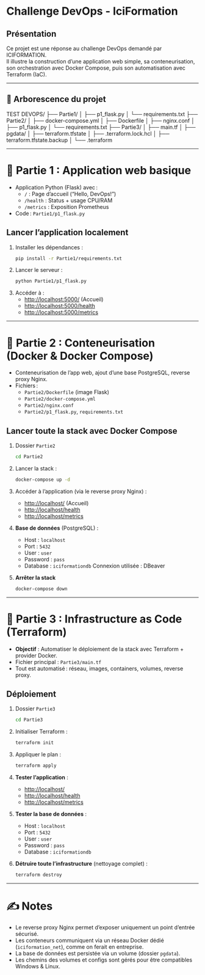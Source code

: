 # Challenge DevOps - IciFormation

## Présentation

Ce projet est une réponse au challenge DevOps demandé par ICIFORMATION.  
Il illustre la construction d’une application web simple, sa conteneurisation, son orchestration avec Docker Compose, puis son automatisation avec Terraform (IaC).

---

## 📁 Arborescence du projet

TEST DEVOPS/
├── Partie1/
│ ├── p1_flask.py
│ └── requirements.txt
├── Partie2/
│ ├── docker-compose.yml
│ ├── Dockerfile
│ ├── nginx.conf
│ ├── p1_flask.py
│ └── requirements.txt
├── Partie3/
│ ├── main.tf
│ ├── pgdata/
│ ├── terraform.tfstate
│ ├── .terraform.lock.hcl
│ ├── terraform.tfstate.backup
│ └── .terraform

---

# 🚩 Partie 1 : Application web basique

- Application Python (Flask) avec :
  - `/` : Page d’accueil (“Hello, DevOps!”)
  - `/health` : Status + usage CPU/RAM
  - `/metrics` : Exposition Prometheus
- Code : `Partie1/p1_flask.py`

## Lancer l’application localement

1. Installer les dépendances :
    ```bash
    pip install -r Partie1/requirements.txt
    ```
2. Lancer le serveur :
    ```bash
    python Partie1/p1_flask.py
    ```
3. Accéder à :
    - [http://localhost:5000/](http://localhost:5000/) (Accueil)
    - [http://localhost:5000/health](http://localhost:5000/health)
    - [http://localhost:5000/metrics](http://localhost:5000/metrics)

---

# 🚩 Partie 2 : Conteneurisation (Docker & Docker Compose)

- Conteneurisation de l’app web, ajout d’une base PostgreSQL, reverse proxy Nginx.
- Fichiers :
  - `Partie2/Dockerfile` (image Flask)
  - `Partie2/docker-compose.yml`
  - `Partie2/nginx.conf`
  - `Partie2/p1_flask.py`, `requirements.txt`

## Lancer toute la stack avec Docker Compose

1. Dossier `Partie2`
    ```bash
    cd Partie2
    ```
2. Lancer la stack :
    ```bash
    docker-compose up -d
    ```
3. Accéder à l’application (via le reverse proxy Nginx) :
    - [http://localhost/](http://localhost/) (Accueil)
    - [http://localhost/health](http://localhost/health)
    - [http://localhost/metrics](http://localhost/metrics)
4. **Base de données** (PostgreSQL) :
    - Host : `localhost`
    - Port : `5432`
    - User : `user`
    - Password : `pass`
    - Database : `iciformationdb`
    Connexion utilisée : DBeaver

5. **Arrêter la stack**
    ```bash
    docker-compose down
    ```

---

# 🚩 Partie 3 : Infrastructure as Code (Terraform)

- **Objectif** : Automatiser le déploiement de la stack avec Terraform + provider Docker.
- Fichier principal : `Partie3/main.tf`
- Tout est automatisé : réseau, images, containers, volumes, reverse proxy.

## Déploiement

1. Dossier `Partie3`
    ```bash
    cd Partie3
    ```
2. Initialiser Terraform :
    ```bash
    terraform init
    ```
3. Appliquer le plan :
    ```bash
    terraform apply
    ```

4. **Tester l’application** :
    - [http://localhost/](http://localhost/)
    - [http://localhost/health](http://localhost/health)
    - [http://localhost/metrics](http://localhost/metrics)

5. **Tester la base de données** :
    - Host : `localhost`
    - Port : `5432`
    - User : `user`
    - Password : `pass`
    - Database : `iciformationdb`

6. **Détruire toute l’infrastructure** (nettoyage complet) :
    ```bash
    terraform destroy
    ```

---

# ✍️ Notes

- Le reverse proxy Nginx permet d’exposer uniquement un point d’entrée sécurisé.
- Les conteneurs communiquent via un réseau Docker dédié (`iciformation_net`), comme on ferait en entreprise.
- La base de données est persistée via un volume (dossier `pgdata`).
- Les chemins des volumes et configs sont gérés pour être compatibles Windows & Linux.